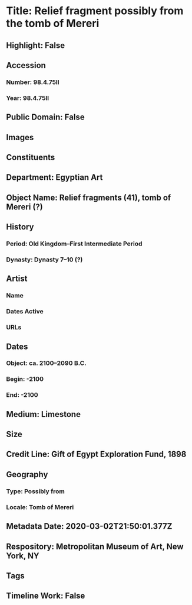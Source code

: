 # Title: Relief fragment possibly from the tomb of Mereri
## Highlight: False
## Accession
### Number: 98.4.75ll
### Year: 98.4.75ll
## Public Domain: False
## Images
## Constituents
## Department: Egyptian Art
## Object Name: Relief fragments (41), tomb of Mereri (?)
## History
### Period: Old Kingdom–First Intermediate Period
### Dynasty: Dynasty 7–10 (?)
## Artist
### Name
### Dates Active
### URLs
## Dates
### Object: ca. 2100–2090 B.C.
### Begin: -2100
### End: -2100
## Medium: Limestone
## Size
## Credit Line: Gift of Egypt Exploration Fund, 1898
## Geography
### Type: Possibly from
### Locale: Tomb of Mereri
## Metadata Date: 2020-03-02T21:50:01.377Z
## Respository: Metropolitan Museum of Art, New York, NY
## Tags
## Timeline Work: False